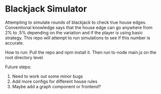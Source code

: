 # Blackjack Simulator 
Attempting to simulate rounds of blackjack to check true house edges. Conventional knowledge says that the house edge can go anywhere from 2% to .5% depending on the variation and if the player is using basic strategy. This repo will attempt to run simulations to see if this number is accurate.

How to run: 
Pull the repo and npm install it. Then run ts-node main.js on the root directory level. 

Future steps:
1. Need to work out some minor bugs
2. Add more configs for different house rules
3. Maybe add a graph component or frontend? 
